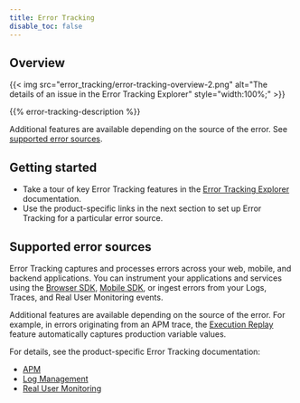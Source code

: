 ```yaml
---
title: Error Tracking
disable_toc: false
---
```


## Overview

{{< img src="error_tracking/error-tracking-overview-2.png" alt="The details of an issue in the Error Tracking Explorer" style="width:100%;" >}}

{{% error-tracking-description %}}

Additional features are available depending on the source of the error. See [supported error sources](#supported-error-sources).

## Getting started

- Take a tour of key Error Tracking features in the [Error Tracking Explorer][5] documentation.
- Use the product-specific links in the next section to set up Error Tracking for a particular error source.

## Supported error sources

Error Tracking captures and processes errors across your web, mobile, and backend applications. You can instrument your applications and services using the [Browser SDK][6], [Mobile SDK][7], or ingest errors from your Logs, Traces, and Real User Monitoring events. 

Additional features are available depending on the source of the error. For example, in errors originating from an APM trace, the [Execution Replay][4] feature automatically captures production variable values. 

For details, see the product-specific Error Tracking documentation:

- [APM][1]
- [Log Management][2]
- [Real User Monitoring][3]

[1]: /tracing/error_tracking#setup
[2]: /logs/error_tracking#setup
[3]: /real_user_monitoring/error_tracking#setup
[4]: /tracing/error_tracking/execution_replay
[5]: /error_tracking/explorer
[6]: /error_tracking/frontend/browser
[7]: /error_tracking/frontend/mobile
